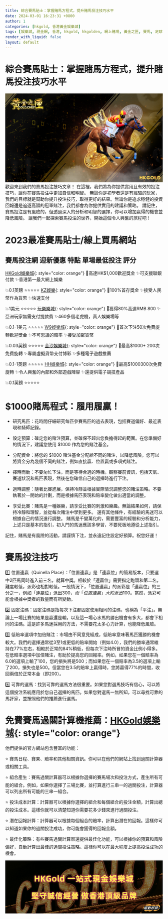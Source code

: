 ```yaml
---
title: 綜合賽馬貼士：掌握賭馬方程式，提升賭馬投注技巧水平
date: 2024-03-01 16:23:31 +0800
author: 1
categories: [hkgold, 香港黃金娛樂城]
tags: [娛樂城, 現金網, 香港, hkgold, hkgolden, 網上賭場, 黃金之匣, 賽馬, 足球, 籃球, 彩票, 百家樂, 打魚機, 牌九, 電競, 麻雀, 德州撲克, 賽馬貼士]
render_with_liquid: false
layout: default
---
```

# 綜合賽馬貼士：掌握賭馬方程式，提升賭馬投注技巧水平
![德州撲克](/assets/img/horse.png)
歡迎來到我們的賽馬投注技巧文章！ 在這裡，我們將為你提供實用且有效的投注技巧，讓你在賽馬投注中更加自信和明智。 無論你是初學者還是有經驗的玩家，我們的目標就是幫助你提升投注技巧，取得更好的結果。無論你是追求穩健的投資回報還是追逐高額的冠軍賭注，我們都會為你提供實用的建議和策略。 請記住，賽馬投注是有風險的，但透過深入的分析和明智的選擇，你可以增加贏得的機會並降低風險。 讓我們一起探索賽馬投注的世界，開始這個令人興奮的旅程吧！

# 2023最准賽馬貼士/線上買馬網站
## 賽馬投注網	迎新優惠	特點	單場最低投注	評分
[HKGold娛樂城](https://hkgold.com){: style="color: orange"}	🎉高達HK$1,000歡迎獎金	✨可支援聯銀付款
✨香港第一最大網上娛樂

💥0.1英鎊	⭐⭐⭐⭐⭐
[KZ娛樂](https://hk01.com){: style="color: orange"}	🎉100%首存獎金	✨接受人民幣作為貨幣
✨快速支付

💥1美元	⭐⭐⭐⭐⭐
[玩樂樂城](https://hkgolden.com){: style="color: orange"}	🎉獲得80%高達RMB 800	✨亞洲玩家無需支付提款費
✨460多個老虎機，真人娛樂場等

💥0.1-1美元	⭐⭐⭐⭐⭐
[W9娛樂城](https://hkgold.com){: style="color: orange"}	🎉首次下注50次免費旋轉歡迎獎金	✨不可思議的賠率
✨接受加密貨幣

💥0.03英鎊	⭐⭐⭐⭐⭐
[金沙娛樂城](https://hkgold.com){: style="color: orange"}	🎉最高$1000+ 200次免費旋轉	✨專屬虛擬貨幣支付博彩
✨多種電子遊戲推薦

💥0.1-1英鎊	⭐⭐⭐⭐⭐
[HH娛樂城](https://hkgold8.com){: style="color: orange"}	🎉最高$1000300次免費旋轉	✨令人興奮的內部和外部遊戲陣容
✨還提供電子競技產品

💥0.1英鎊	⭐⭐⭐⭐⭐

# $1000賭馬程式：履用履贏！
- 研究馬匹：花時間仔細研究每匹參賽馬匹的過去表現，包括賽道偏好、最近表現和騎師記錄。

- 設定預算：確定您的賭注預算，並確保不超出您負擔得起的範圍。在您準備好的情況下，建議您使用 $1000 作為您的賭注基金。

- 分配資金：將您的 $1000 賭注基金分配給不同的賭注，以降低風險。您可以將資金分為幾個不同的賭注，例如直接贏、位置贏或多項式賭注。

- 擇時而動：不要匆忙下注，而是等待合適的時機。觀察賽前資訊，包括天氣、賽道狀況和馬匹表現，然後在您確信自己的選擇時進行下注。

- 適時調整：隨著比賽進展，保持冷靜並根據實際情況調整您的賭注策略。不要執著於一開始的計劃，而是根據馬匹表現和賠率變化做出適當的調整。

- 享受比賽：賭馬是一種娛樂，請享受比賽的刺激和樂趣。無論結果如何，請保持冷靜和理智，並從每次賭注中學到更多。
還有其他條件，有經驗的馬迷可以根據自己的情況進行調整。 賭馬是千變萬化的，需要豐富的經驗和分析能力，上述只是基本的指引，初入門的馬迷應該多學習，不要死板地遵從上述指引。

記住，賭馬是有風險的活動，請謹慎下注，並永遠記住設定好預算。祝您好運！

# 賽馬投注技巧

1️⃣ 位置連贏（Quinella Place）：「位置連贏」是「連贏位」的簡易版本，只要選中2匹馬同時進入前三名，就算中獎。相較於「連贏位」需要指定跑頭和第二名，難度較低，派彩也相對較低。一般情況下，「位置連贏」的派彩是「連贏位」的三分之一，例如「連贏位」派出$300，而「位置連贏」大約派出$100。當然，派彩可能會根據中獎者的數量而有所變動。

2️⃣ 固定注碼：固定注碼是指每次下注都固定使用相同的注碼，也稱為「平注」。無論上一場比賽的結果是贏還是輸，以及這一場心水馬的勝出機會有多大，都會下相同的注碼。這是許多馬迷採用的方法，不需要花太多心力計算，也能降低風險。

3️⃣ 低賠率選項中加倍賭注：市場由不同意見組成，低賠率意味著馬匹獲勝的機會較大。我們的選擇通常從3至1或更低的賠率開始（例如4.0），我們的勝率通常維持在77%左右，相較於正常的84%稍低，但每次下注時所冒的資金比例小得多。在低賠率選項中加倍賭注，有助於提高您的回報率。例如，如果您在一個賠率為6.0的選項上輸了100，您的損失將是500；而如果您在一個賠率為3.5的選項上輸了200，損失也是500。但當您在3.5的賠率上贏得時，您將贏得77%的時間，收回兩倍於正常本金（即200）。

4️⃣ 可靠的選馬：找到可靠的選馬方法很重要。如果您對選馬技巧有信心，可以將這個投注系統應用於您自己選擇的馬匹。如果您對選馬一無所知，可以尋找可靠的馬評家，並按照他們的推薦進行選馬。

# 免費賽馬過關計算機推薦：[HKGold娛樂城](https://hkgold.com){: style="color: orange"}

他們提供的官方網站包含豐富的功能：

⭐ 賽馬日程、賽果、賠率和其他相關資訊。你可以在他們的網站上找到過關計算器或相關工具。

⭐ 組合產生：賽馬過關計算器可以根據你選擇的賽馬場次和投注方式，產生所有可能的組合。例如，如果你選擇了三場比賽，並打算進行三串一的過關投注，計算器可以列出所有可能的三串一組合。

⭐ 投注成本計算：計算器可以根據你選擇的組合和每個組合的投注金額，計算出總的投注成本。這樣你就可以清楚知道你需要花多少錢來進行過關投注。

⭐ 潛在回報計算：計算器可以根據每個組合的賠率，計算出潛在的回報。這樣你可以知道如果你的過關投注成功，你可能會獲得的回報金額。

⭐ 最佳化策略：有些賽馬過關計算器還提供最佳化功能，可以根據你的預算和風險偏好，自動計算出最佳的過關投注策略。這樣你可以在最大程度上提高投注成功的機會。

![hkgold.com](/assets/img/casino-hk.png)
